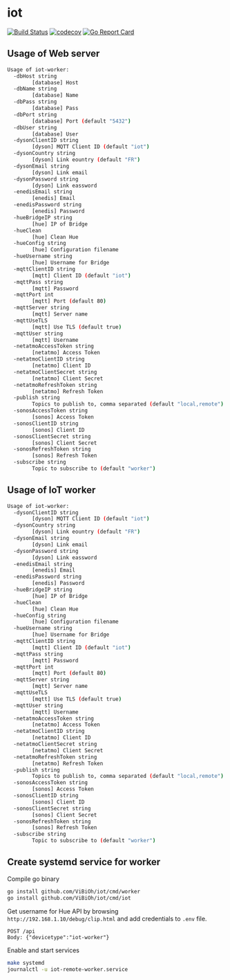 # iot

[![Build Status](https://travis-ci.org/ViBiOh/iot.svg?branch=master)](https://travis-ci.org/ViBiOh/iot)
[![codecov](https://codecov.io/gh/ViBiOh/iot/branch/master/graph/badge.svg)](https://codecov.io/gh/ViBiOh/iot)
[![Go Report Card](https://goreportcard.com/badge/github.com/ViBiOh/iot)](https://goreportcard.com/report/github.com/ViBiOh/iot)

## Usage of Web server

```bash
Usage of iot-worker:
  -dbHost string
        [database] Host
  -dbName string
        [database] Name
  -dbPass string
        [database] Pass
  -dbPort string
        [database] Port (default "5432")
  -dbUser string
        [database] User
  -dysonClientID string
        [dyson] MQTT Client ID (default "iot")
  -dysonCountry string
        [dyson] Link eountry (default "FR")
  -dysonEmail string
        [dyson] Link email
  -dysonPassword string
        [dyson] Link eassword
  -enedisEmail string
        [enedis] Email
  -enedisPassword string
        [enedis] Password
  -hueBridgeIP string
        [hue] IP of Bridge
  -hueClean
        [hue] Clean Hue
  -hueConfig string
        [hue] Configuration filename
  -hueUsername string
        [hue] Username for Bridge
  -mqttClientID string
        [mqtt] Client ID (default "iot")
  -mqttPass string
        [mqtt] Password
  -mqttPort int
        [mqtt] Port (default 80)
  -mqttServer string
        [mqtt] Server name
  -mqttUseTLS
        [mqtt] Use TLS (default true)
  -mqttUser string
        [mqtt] Username
  -netatmoAccessToken string
        [netatmo] Access Token
  -netatmoClientID string
        [netatmo] Client ID
  -netatmoClientSecret string
        [netatmo] Client Secret
  -netatmoRefreshToken string
        [netatmo] Refresh Token
  -publish string
        Topics to publish to, comma separated (default "local,remote")
  -sonosAccessToken string
        [sonos] Access Token
  -sonosClientID string
        [sonos] Client ID
  -sonosClientSecret string
        [sonos] Client Secret
  -sonosRefreshToken string
        [sonos] Refresh Token
  -subscribe string
        Topic to subscribe to (default "worker")
```

## Usage of IoT worker

```bash
Usage of iot-worker:
  -dysonClientID string
        [dyson] MQTT Client ID (default "iot")
  -dysonCountry string
        [dyson] Link eountry (default "FR")
  -dysonEmail string
        [dyson] Link email
  -dysonPassword string
        [dyson] Link eassword
  -enedisEmail string
        [enedis] Email
  -enedisPassword string
        [enedis] Password
  -hueBridgeIP string
        [hue] IP of Bridge
  -hueClean
        [hue] Clean Hue
  -hueConfig string
        [hue] Configuration filename
  -hueUsername string
        [hue] Username for Bridge
  -mqttClientID string
        [mqtt] Client ID (default "iot")
  -mqttPass string
        [mqtt] Password
  -mqttPort int
        [mqtt] Port (default 80)
  -mqttServer string
        [mqtt] Server name
  -mqttUseTLS
        [mqtt] Use TLS (default true)
  -mqttUser string
        [mqtt] Username
  -netatmoAccessToken string
        [netatmo] Access Token
  -netatmoClientID string
        [netatmo] Client ID
  -netatmoClientSecret string
        [netatmo] Client Secret
  -netatmoRefreshToken string
        [netatmo] Refresh Token
  -publish string
        Topics to publish to, comma separated (default "local,remote")
  -sonosAccessToken string
        [sonos] Access Token
  -sonosClientID string
        [sonos] Client ID
  -sonosClientSecret string
        [sonos] Client Secret
  -sonosRefreshToken string
        [sonos] Refresh Token
  -subscribe string
        Topic to subscribe to (default "worker")
```

## Create systemd service for worker

Compile go binary

```bash
go install github.com/ViBiOh/iot/cmd/worker
go install github.com/ViBiOh/iot/cmd/iot
```

Get username for Hue API by browsing `http://192.168.1.10/debug/clip.html` and add credentials to `.env` file.

```
POST /api
Body: {"devicetype":"iot-worker"}
```

Enable and start services

```bash
make systemd
journalctl -u iot-remote-worker.service
```
